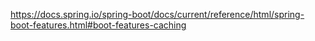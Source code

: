 https://docs.spring.io/spring-boot/docs/current/reference/html/spring-boot-features.html#boot-features-caching